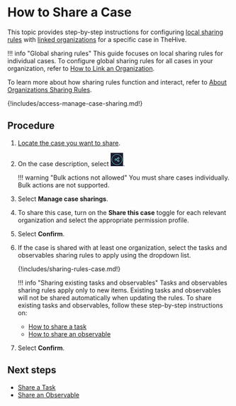 # How to Share a Case

This topic provides step-by-step instructions for configuring [local sharing rules](../../../administration/organizations/about-organizations-sharing-rules.md#local-sharing-rules) with [linked organizations](../../../administration/organizations/link-an-organization.md) for a specific case in TheHive.

!!! info "Global sharing rules"
This guide focuses on local sharing rules for individual cases. To configure global sharing rules for all cases in your organization, refer to [How to Link an Organization](../../../administration/organizations/link-an-organization.md).

To learn more about how sharing rules function and interact, refer to [About Organizations Sharing Rules](../../../administration/organizations/about-organizations-sharing-rules.md).

{!includes/access-manage-case-sharing.md!}

## Procedure

1. [Locate the case you want to share](../../analyst-corner/cases/search-for-cases/find-a-case.md).

2. On the case description, select ![Sharing button](../../../images/user-guides/analyst-corner/cases/sharing-button.png).

    !!! warning "Bulk actions not allowed"
        You must share cases individually. Bulk actions are not supported.

3. Select **Manage case sharings**.

4. To share this case, turn on the **Share this case** toggle for each relevant organization and select the appropriate permission profile.

5. Select **Confirm**.

6. If the case is shared with at least one organization, select the tasks and observables sharing rules to apply using the dropdown list.

    {!includes/sharing-rules-case.md!}

    !!! info "Sharing existing tasks and observables"
    Tasks and observables sharing rules apply only to new items. Existing tasks and observables will not be shared automatically when updating the rules. To share existing tasks and observables, follow these step-by-step instructions on:  
    - [How to share a task](../tasks/share-a-task.md)
    - [How to share an observable](share-an-observable.md)

7. Select **Confirm**.

## Next steps

* [Share a Task](../tasks/share-a-task.md)
* [Share an Observable](share-an-observable.md)
